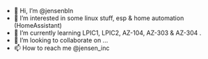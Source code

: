 - 👋 Hi, I’m @jensenbln
- 👀 I’m interested in some linux stuff, esp & home automation (HomeAssistant)
- 🌱 I’m currently learning LPIC1, LPIC2, AZ-104, AZ-303 & AZ-304 .
- 💞️ I’m looking to collaborate on ...
- 📫 How to reach me @jensen_inc

<!---
jensenbln/jensenbln is a ✨ special ✨ repository because its `README.md` (this file) appears on your GitHub profile.
You can click the Preview link to take a look at your changes.
--->
